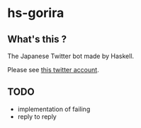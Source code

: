 # hs-gorira

## What's this ?

The Japanese Twitter bot made by Haskell.

Please see [this twitter account](http://twitter.com/aiya_gorira).


## TODO

- implementation of failing
- reply to reply
